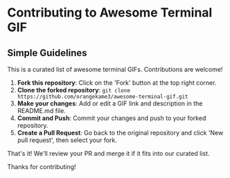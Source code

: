 # Contributing to Awesome Terminal GIF

## Simple Guidelines

This is a curated list of awesome terminal GIFs. Contributions are welcome!

1. **Fork this repository**: Click on the 'Fork' button at the top right corner.
2. **Clone the forked repository**: `git clone https://github.com/orangekame3/awesome-terminal-gif.git`
3. **Make your changes**: Add or edit a GIF link and description in the README.md file.
4. **Commit and Push**: Commit your changes and push to your forked repository.
5. **Create a Pull Request**: Go back to the original repository and click 'New pull request', then select your fork.

That's it! We'll review your PR and merge it if it fits into our curated list.

Thanks for contributing!
